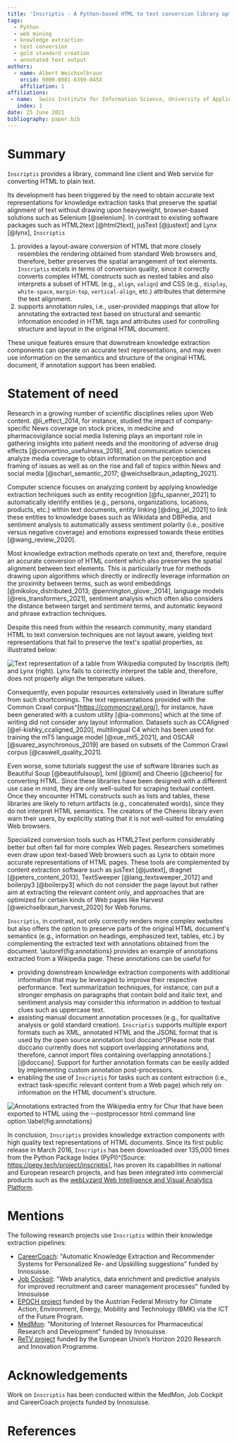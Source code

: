 ```yaml
---
title: 'Inscriptis - A Python-based HTML to text conversion library optimized for knowledge extraction from the Web'
tags:
  - Python
  - web mining
  - knowledge extraction
  - text conversion
  - gold standard creation
  - annotated text output
authors:
  - name: Albert Weichselbraun
    orcid: 0000-0001-6399-045X
    affiliation: 1
affiliations:
 - name:  Swiss Institute for Information Science, University of Applied Sciences of the Grisons, Pulvermühlestrasse 57, Chur, Switzerland
   index: 1
date: 25 June 2021
bibliography: paper.bib
---  
```

 
# Summary
 
``Inscriptis`` provides a library, command line client and Web service for converting HTML to plain text.
 
Its development has been triggered by the need to obtain accurate text representations for knowledge extraction tasks that preserve the spatial alignment of text without drawing upon heavyweight, browser-based solutions such as Selenium [@selenium].
In contrast to existing software packages such as HTML2text [@html2text], jusText [@justext] and Lynx [@lynx], ``Inscriptis``
 
1. provides a layout-aware conversion of HTML that more closely resembles the rendering obtained from standard Web browsers and, therefore, better preserves the spatial arrangement of text elements. ``Inscriptis`` excels in terms of conversion quality, since it correctly converts complex HTML constructs such as nested tables and also interprets a subset of HTML (e.g., `align`, `valign`) and CSS (e.g., `display`, `white-space`, `margin-top`, `vertical-align`, etc.) attributes that determine the text alignment.
2. supports annotation rules, i.e., user-provided mappings that allow for annotating the extracted text based on structural and semantic information encoded in HTML tags and attributes used for controlling structure and layout in the original HTML document.
 
These unique features ensure that downstream knowledge extraction components can operate on accurate text representations, and may even use information on the semantics and structure of the original HTML document, if annotation support has been enabled.
 
 
# Statement of need
 
Research in a growing number of scientific disciplines relies upon Web content. @li_effect_2014, for instance, studied the impact of company-specific News coverage on stock prices, in medicine and pharmacovigilance social media listening plays an important role in gathering insights into patient needs and the monitoring of adverse drug effects [@convertino_usefulness_2018], and communication sciences analyze media coverage to obtain information on the perception and framing of issues as well as on the rise and fall of topics within News and social media [@scharl_semantic_2017; @weichselbraun_adapting_2021].
 
Computer science focuses on analyzing content by applying knowledge extraction techniques such as entity recognition [@fu_spanner_2021] to automatically identify entities (e.g., persons, organizations, locations, products, etc.) within text documents, entity linking [@ding_jel_2021] to link these entities to knowledge bases such as Wikidata and DBPedia, and sentiment analysis to automatically assess sentiment polarity (i.e., positive versus negative coverage) and emotions expressed towards these entities [@wang_review_2020].
 
Most knowledge extraction methods operate on text and, therefore, require an accurate conversion of HTML content which also preserves the spatial alignment between text elements. This is particularly true for methods drawing upon algorithms which directly or indirectly leverage information on the proximity between terms, such as word embeddings [@mikolov_distributed_2013; @pennington_glove:_2014], language models [@reis_transformers_2021], sentiment analysis which often also considers the distance between target and sentiment terms, and automatic keyword and phrase extraction techniques.
 
Despite this need from within the research community, many standard HTML to text conversion techniques are not layout aware, yielding text representations that fail to preserve the text's spatial properties, as illustrated below:
 
![Text representation of a table from Wikipedia computed by ``Inscriptis`` (left) and Lynx (right). Lynx fails to correctly interpret the table and, therefore, does not properly align the temperature values.](images/inscriptis-vs-lynx.png)

Consequently, even popular resources extensively used in literature suffer from such shortcomings. The text representations provided with the Common Crawl corpus^[https://commoncrawl.org/], for instance, have been generated with a custom utility [@ia-commons] which at the time of writing did not consider any layout information. Datasets such as CCAligned [@el-kishky_ccaligned_2020], multilingual C4 which has been used for training the mT5 language model [@xue_mt5_2021], and OSCAR [@suarez_asynchronous_2019] are based on subsets of the Common Crawl corpus [@caswell_quality_2021].

Even worse, some tutorials suggest the use of software libraries such as Beautiful Soup [@beautifulsoup], lxml [@lxml] and Cheerio [@cheerio] for converting HTML. Since these libraries have been designed with a different use case in mind, they are only well-suited for scraping textual content. Once they encounter HTML constructs such as lists and tables, these libraries are likely to return artifacts (e.g., concatenated words), since they do not interpret HTML semantics. The creators of the Cheerio library even warn their users, by explicitly stating that it is not well-suited for emulating Web browsers.

Specialized conversion tools such as HTML2Text perform considerably better but often fail for more complex Web pages. Researchers sometimes even draw upon text-based Web browsers such as Lynx to obtain more accurate representations of HTML pages. These tools are complemented by content extraction software such as jusText [@justext], dragnet [@peters_content_2013], TextSweeper [@lang_textsweeper_2012] and boilerpy3 [@boilerpy3] which do not consider the page layout but rather aim at extracting the relevant content only, and approaches that are optimized for certain kinds of Web pages like Harvest [@weichselbraun_harvest_2020] for Web forums.

``Inscriptis``, in contrast, not only correctly renders more complex websites but also offers the option to preserve parts of the original HTML document's semantics (e.g., information on headings, emphasized text, tables, etc.) by complementing the extracted text with annotations obtained from the document. \autoref{fig:annotations} provides an example of annotations extracted from a Wikipedia page. These annotations can be useful for
 
- providing downstream knowledge extraction components with additional information that may be leveraged to improve their respective performance. Text summarization techniques, for instance, can put a stronger emphasis on paragraphs that contain bold and italic text, and sentiment analysis may consider this information in addition to textual clues such as uppercase text.
- assisting manual document annotation processes (e.g., for qualitative analysis or gold standard creation). ``Inscriptis`` supports multiple export formats such as XML, annotated HTML and the JSONL format that is used by the open source annotation tool doccano^[Please note that doccano currently does not support overlapping annotations and, therefore, cannot import files containing overlapping annotations.] [@doccano]. Support for further annotation formats can be easily added by implementing custom annotation post-processors.
- enabling the use of ``Inscriptis``  for tasks such as content extraction (i.e., extract task-specific relevant content from a Web page) which rely on information on the HTML document's structure.
 
![Annotations extracted from the Wikipedia entry for Chur that have been exported to HTML using the ``--postprocessor html`` command line option.\label{fig:annotations}](images/annotations.png)
 
In conclusion, ``Inscriptis`` provides knowledge extraction components with high quality text representations of HTML documents.
Since its first public release in March 2016, ``Inscriptis`` has been downloaded over 135,000 times from the Python Package Index (PyPI)^[Source: https://pepy.tech/project/inscriptis], has proven its capabilities in national and European research projects, and has been integrated into commercial products such as the [webLyzard Web Intelligence and Visual Analytics Platform](https://www.weblyzard.com/visual-analytics-dashboard/).
 
 
 
# Mentions
 
The following research projects use ``Inscriptis`` within their knowledge extraction pipelines:
 
- [CareerCoach](https://www.fhgr.ch/CareerCoach): "Automatic Knowledge Extraction and Recommender Systems for Personalized Re- and Upskilling suggestions" funded by Innosuisse.
- [Job Cockpit](https://www.fhgr.ch/Job-Cockpit): "Web analytics, data enrichment and predictive analysis for improved recruitment and career management processes" funded by Innosuisse
- [EPOCH project](https://www.epoch-project.eu) funded by the Austrian Federal Ministry for Climate Action, Environment, Energy, Mobility and Technology (BMK) via the ICT of the Future Program.
- [MedMon](https://www.fhgr.ch/medmon): "Monitoring of Internet Resources for Pharmaceutical Research and Development" funded by Innosuisse.
- [ReTV project](https://www.retv-project.eu) funded by the European Union’s Horizon 2020 Research and Innovation Programme.
 
 
# Acknowledgements
 
Work on ``Inscriptis`` has been conducted within the MedMon, Job Cockpit and CareerCoach projects funded by Innosuisse.
 
 
# References

